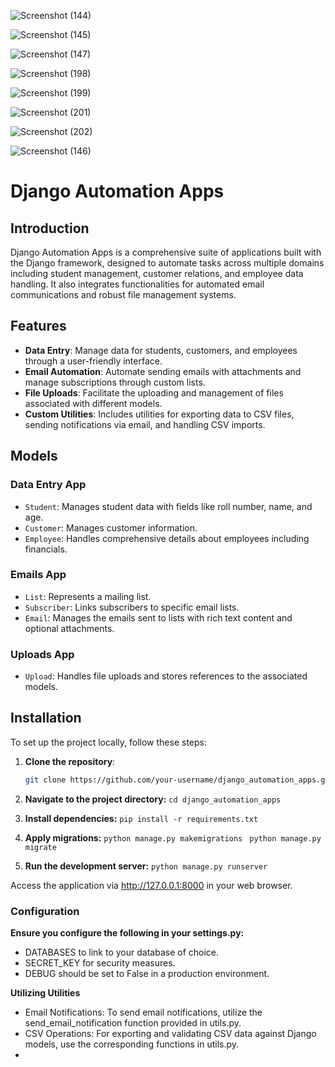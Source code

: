 
![Screenshot (144)](https://github.com/OgwuegbuMaxwell/django_automation_apps/assets/53094485/ec76ea00-36b7-40c3-a95c-2db76ce36c4f)


![Screenshot (145)](https://github.com/OgwuegbuMaxwell/django_automation_apps/assets/53094485/9bd48200-181a-4b9d-b694-ef0316eba646)


![Screenshot (147)](https://github.com/OgwuegbuMaxwell/django_automation_apps/assets/53094485/d4e98741-684e-4382-95a3-49f15271b1d3)

![Screenshot (198)](https://github.com/user-attachments/assets/26f45bbc-5047-440f-88b0-6c810f12fd78)

![Screenshot (199)](https://github.com/user-attachments/assets/b7efd79c-c145-40c5-a13e-6417609fdacb)

![Screenshot (201)](https://github.com/user-attachments/assets/3e63ca05-f4f5-4b0a-861d-3f06c1cc7f95)

![Screenshot (202)](https://github.com/user-attachments/assets/ee6307a1-636d-4ce6-91ca-73384cbb9dc8)


![Screenshot (146)](https://github.com/OgwuegbuMaxwell/django_automation_apps/assets/53094485/d035bac4-cf21-4c06-bb77-25b7ff196e23)




# Django Automation Apps

## Introduction

Django Automation Apps is a comprehensive suite of applications built with the Django framework, designed to automate tasks across multiple domains including student management, customer relations, and employee data handling. It also integrates functionalities for automated email communications and robust file management systems.

## Features

- **Data Entry**: Manage data for students, customers, and employees through a user-friendly interface.
- **Email Automation**: Automate sending emails with attachments and manage subscriptions through custom lists.
- **File Uploads**: Facilitate the uploading and management of files associated with different models.
- **Custom Utilities**: Includes utilities for exporting data to CSV files, sending notifications via email, and handling CSV imports.

## Models

### Data Entry App
- `Student`: Manages student data with fields like roll number, name, and age.
- `Customer`: Manages customer information.
- `Employee`: Handles comprehensive details about employees including financials.

### Emails App
- `List`: Represents a mailing list.
- `Subscriber`: Links subscribers to specific email lists.
- `Email`: Manages the emails sent to lists with rich text content and optional attachments.

### Uploads App
- `Upload`: Handles file uploads and stores references to the associated models.

## Installation

To set up the project locally, follow these steps:

1. **Clone the repository**:
   ```bash
   git clone https://github.com/your-username/django_automation_apps.git

1. **Navigate to the project directory:**
`cd django_automation_apps
`

3. **Install dependencies:**
`pip install -r requirements.txt
`

4. **Apply migrations:**
`python manage.py makemigrations
`
`python manage.py migrate
`

5. **Run the development server:**
`python manage.py runserver
`

Access the application via http://127.0.0.1:8000 in your web browser.


### Configuration

**Ensure you configure the following in your settings.py:**

- DATABASES to link to your database of choice.
- SECRET_KEY for security measures.
- DEBUG should be set to False in a production environment.

**Utilizing Utilities**

- Email Notifications: To send email notifications, utilize the send_email_notification function provided in utils.py.
- CSV Operations: For exporting and validating CSV data against Django models, use the corresponding functions in utils.py.
- 




